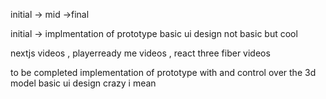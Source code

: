 


initial  -> mid ->final 

initial ->  implmentation of  prototype  basic ui design  not basic but cool 


nextjs videos  , playerready me videos , react three fiber videos 


to be completed  implementation of  prototype with and control over the 3d model 
basic ui design crazy  i mean 
